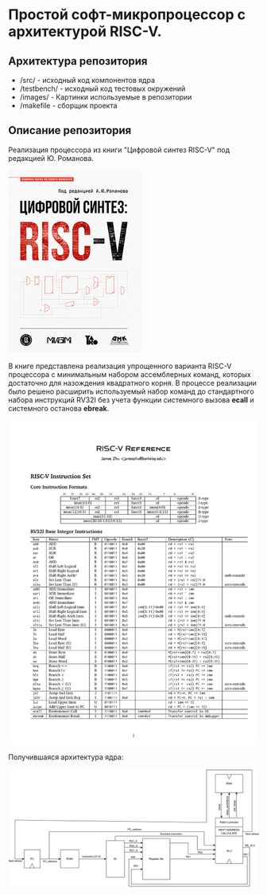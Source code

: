 
# Простой софт-микропроцессор с архитектурой RISC-V.

## Архитектура репозитория
- /src/                         - исходный код компонентов ядра
- /testbench/                   - исходный код тестовых окружений
- /images/                      - Картинки используемые в репозитории
- /makefile                     - сборщик проекта

## Описание репозитория

Реализация процессора из книги "Цифровой синтез RISC-V" под редакцией Ю. Романова. 

![RISC-V Architecture](images/book.jpg)

В книге представлена реализация упрощенного варианта RISC-V процессора с минимальным набором ассемблерных команд, которых достаточно для назождения квадратного корня. В процессе реализации было решено расширить используемый набор команд до стандартного набора инструкций RV32I без учета функции системного вызова **ecall** и системного останова **ebreak**.  

![RV32-I Instruction set](images/Risc-V_Reference.png)

Получившаяся архитектура ядра:

![RISC-V Architecture](images/RISC_Architecture.png)

